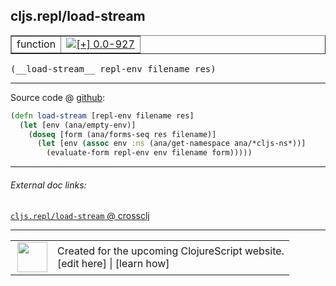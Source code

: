 ## cljs.repl/load-stream



 <table border="1">
<tr>
<td>function</td>
<td><a href="https://github.com/cljsinfo/cljs-api-docs/tree/0.0-927"><img valign="middle" alt="[+] 0.0-927" title="Added in 0.0-927" src="https://img.shields.io/badge/+-0.0--927-lightgrey.svg"></a> </td>
</tr>
</table>


 <samp>
(__load-stream__ repl-env filename res)<br>
</samp>

---







Source code @ [github](https://github.com/clojure/clojurescript/blob/r2371/src/clj/cljs/repl.clj#L127-L131):

```clj
(defn load-stream [repl-env filename res]
  (let [env (ana/empty-env)]
    (doseq [form (ana/forms-seq res filename)]
      (let [env (assoc env :ns (ana/get-namespace ana/*cljs-ns*))]
        (evaluate-form repl-env env filename form)))))
```

<!--
Repo - tag - source tree - lines:

 <pre>
clojurescript @ r2371
└── src
    └── clj
        └── cljs
            └── <ins>[repl.clj:127-131](https://github.com/clojure/clojurescript/blob/r2371/src/clj/cljs/repl.clj#L127-L131)</ins>
</pre>

-->

---



###### External doc links:

[`cljs.repl/load-stream` @ crossclj](http://crossclj.info/fun/cljs.repl/load-stream.html)<br>

---

 <table>
<tr><td>
<img valign="middle" align="right" width="48px" src="http://i.imgur.com/Hi20huC.png">
</td><td>
Created for the upcoming ClojureScript website.<br>
[edit here] | [learn how]
</td></tr></table>

[edit here]:https://github.com/cljsinfo/cljs-api-docs/blob/master/cljsdoc/cljs.repl_load-stream.cljsdoc
[learn how]:https://github.com/cljsinfo/cljs-api-docs/wiki/cljsdoc-files

<!--

This information was too distracting to show to readers, but I'll leave it
commented here since it is helpful to:

- pretty-print the data used to generate this document
- and show how to retrieve that data



The API data for this symbol:

```clj
{:ns "cljs.repl",
 :name "load-stream",
 :type "function",
 :signature ["[repl-env filename res]"],
 :source {:code "(defn load-stream [repl-env filename res]\n  (let [env (ana/empty-env)]\n    (doseq [form (ana/forms-seq res filename)]\n      (let [env (assoc env :ns (ana/get-namespace ana/*cljs-ns*))]\n        (evaluate-form repl-env env filename form)))))",
          :title "Source code",
          :repo "clojurescript",
          :tag "r2371",
          :filename "src/clj/cljs/repl.clj",
          :lines [127 131]},
 :full-name "cljs.repl/load-stream",
 :full-name-encode "cljs.repl_load-stream",
 :history [["+" "0.0-927"]]}

```

Retrieve the API data for this symbol:

```clj
;; from Clojure REPL
(require '[clojure.edn :as edn])
(-> (slurp "https://raw.githubusercontent.com/cljsinfo/cljs-api-docs/catalog/cljs-api.edn")
    (edn/read-string)
    (get-in [:symbols "cljs.repl/load-stream"]))
```

-->
